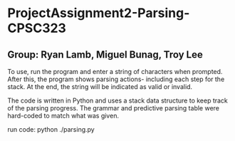 # ProjectAssignment2-Parsing-CPSC323

## Group: Ryan Lamb, Miguel Bunag, Troy Lee

To use, run the program and enter a string of characters when prompted. After this, the program shows parsing actions- including each step for the stack. At the end, the string will be indicated as valid or invalid.  

The code is written in Python and uses a stack data structure to keep track of the parsing progress. The grammar and predictive parsing table were hard-coded to match what was given. 

run code: python ./parsing.py
